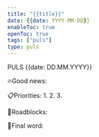 ```yaml
---
title: "{{title}}"
date: {{date: YYYY-MM-DD}}
enableToc: true
openToc: true
tags: ["puls"]
type: puls
---
```


PULS {{date: DD.MM.YYYY}}

🔥Good news:

📋Priorities:
1. 
2. 
3. 

🛑Roadblocks:

🧠Final word: